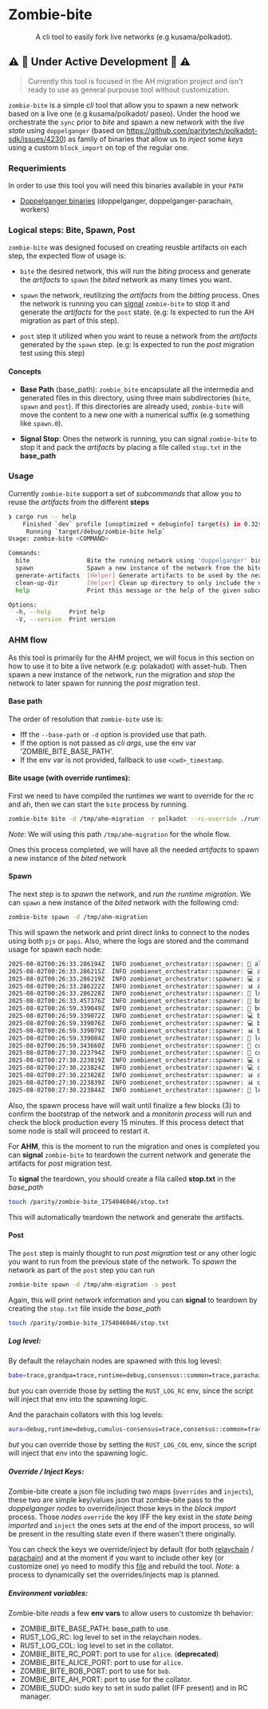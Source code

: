 # Zombie-bite

<div align="center">
<p>A cli tool to easily fork live networks (e.g kusama/polkadot).</p>
</div>

## :warning: :construction: Under Active Development :construction: :warning:

> Currently this tool is focused in the AH migration project and isn't ready to use as general purpouse tool without customization.


`zombie-bite` is a simple _cli_ tool that allow you to spawn a new network based on a live one (e.g kusama/polkadot/ paseo). Under the hood we orchestrate the `sync` prior to _bite_ and spawn a new network with the _live state_ using `doppelganger` (based on https://github.com/paritytech/polkadot-sdk/issues/4230) as family of binaries that allow us to _inject_ some _keys_ using a custom `block_import` on top of the regular one.


### Requerimients

In order to use this tool you will need this binaries available in your `PATH`

 - [Doppelganger binaries](https://github.com/paritytech/doppelganger-wrapper) (doppelganger, doppelganger-parachain, workers)

### Logical steps: Bite, Spawn, Post

`zombie-bite` was designed focused on creating reusble artifacts on each step, the expected flow  of usage is:

- `bite` the desired network, this will run the _biting_ process and generate the _artifacts_ to `spawn` the _bited_ network as many times you want.

- `spawn` the network, reutilizing the _artifacts_ from the _bitting_ process. Ones the network is running you can [signal](#signal-stop) `zombie-bite` to stop it and generate the _artifacts_ for the `post` state.
(e.g: Is expected to run the AH migration as part of this step).

- `post` step it utilized when you want to reuse a network from the _artifacts_ generated by the `spawn` step. (e.g: Is expected to run the _post_ migration test using this step)

#### Concepts
- <a id="base_path"></a> __Base Path__ (base_path): `zombie_bite` encapsulate all the intermedia and generated files in this directory, using three main subdirectories (`bite`, `spawn` and `post`).
If this directories are already used, `zombie-bite` will move the content to a new one with a numerical suffix (e.g something like `spawn.0`).

- <a id="signal-stop"></a>__Signal Stop__: Ones the network is running, you can signal `zombie-bite` to stop it and pack the _artifacts_ by placing a file called `stop.txt` in the __base_path__

### Usage

Currently `zombie-bite` support a set of _subcommands_ that allow you to reuse the _artifacts_ from the different __steps__

```sh
❯ cargo run -- help
    Finished `dev` profile [unoptimized + debuginfo] target(s) in 0.32s
     Running `target/debug/zombie-bite help`
Usage: zombie-bite <COMMAND>

Commands:
  bite                Bite the running network using 'doppelganger' binaries, and generate the artifacts for spawning
  spawn               Spawn a new instance of the network from the bite step
  generate-artifacts  [Helper] Generate artifacts to be used by the next step (only 'spawn' and 'post' allowed)
  clean-up-dir        [Helper] Clean up directory to only include the needed artifacts
  help                Print this message or the help of the given subcommand(s)

Options:
  -h, --help     Print help
  -V, --version  Print version
```


### AHM flow

As this tool is primarily for the AHM project, we will focus in this section on how to use it to bite a live network (e.g: polakadot) with asset-hub. Then spawn a new instance of the network, run the migration and _stop_ the network to later spawn for running the _post_ migration test.

#### Base path

The order of resolution that `zombie-bite` use is:
- Iff the `--base-path` or `-d` option is provided use that path.
- If the option is not passed as _cli args_, use the env var 'ZOMBIE_BITE_BASE_PATH'.
- If the env var is not provided, fallback to use `<cwd>_timestamp`.

#### Bite usage (with override runtimes):

First we need to have compiled the runtimes we want to override for the rc and ah, then we can start the `bite` process by running.

```sh
zombie-bite bite -d /tmp/ahm-migration -r polkadot --rc-override ./runtime_wasm/polkadot_runtime.compact.compressed.wasm --ah-override ./runtime_wasm/asset_hub_polkadot_runtime.compact.compressed.wasm
```

_Note_: We will using this path `/tmp/ahm-migration` for the whole flow.

Ones this process completed, we will have all the needed _artifacts_ to spawn a new instance of the _bited_ network

#### Spawn

The next step is to _spawn_ the network, and _run the runtime migration_. We can `spawn` a new instance of the _bited_ network with the following cmd:

```bash
zombie-bite spawn -d /tmp/ahm-migration
```

This will spawn the network and print direct links to connect to the nodes using both `pjs` or `papi`. Also, where the logs are stored and the command usage for spawn each node:

```bash
2025-08-02T00:26:33.286194Z  INFO zombienet_orchestrator::spawner: 🚀 alice, should be running now
2025-08-02T00:26:33.286215Z  INFO zombienet_orchestrator::spawner: 💻 alice: direct link (pjs) https://polkadot.js.org/apps/?rpc=ws://127.0.0.1:60568#/explorer
2025-08-02T00:26:33.286219Z  INFO zombienet_orchestrator::spawner: 💻 alice: direct link (papi) https://dev.papi.how/explorer#networkId=custom&endpoint=ws://127.0.0.1:60568
2025-08-02T00:26:33.286222Z  INFO zombienet_orchestrator::spawner: 📊 alice: metrics link http://127.0.0.1:56245/metrics
2025-08-02T00:26:33.286228Z  INFO zombienet_orchestrator::spawner: 📓 logs cmd: tail -f /parity/zombie-bite_1754046046/post/alice/alice.log
2025-08-02T00:26:33.457376Z  INFO zombienet_orchestrator::spawner: 🚀 bob, spawning.... with command: doppelganger --chain /parity/zombie-bite_1754046046/post/bob/cfg/polkadot.json --name bob --rpc-cors all --rpc-methods unsafe --node-key 81b637d8fcd2c6da6359e6963113a1170de795e4b725b84d1e0b4cfd9ec58ce9 --no-telemetry --prometheus-external --validator --insecure-validator-i-know-what-i-do --prometheus-port 56250 --rpc-port 56249 --listen-addr /ip4/0.0.0.0/tcp/56251/ws --base-path /parity/zombie-bite_1754046046/post/bob/data --bootnodes /ip4/127.0.0.1/tcp/56246/ws/p2p/12D3KooWQCkBm1BYtkHpocxCwMgR8yjitEeHGx8spzcDLGt2gkBm -l=babe=trace,grandpa=info,runtime=trace,consensus::common=trace,parachain=debug --discover-local --allow-private-ip --no-hardware-benchmarks
2025-08-02T00:26:59.339049Z  INFO zombienet_orchestrator::spawner: 🚀 bob, should be running now
2025-08-02T00:26:59.339072Z  INFO zombienet_orchestrator::spawner: 💻 bob: direct link (pjs) https://polkadot.js.org/apps/?rpc=ws://127.0.0.1:56249#/explorer
2025-08-02T00:26:59.339076Z  INFO zombienet_orchestrator::spawner: 💻 bob: direct link (papi) https://dev.papi.how/explorer#networkId=custom&endpoint=ws://127.0.0.1:56249
2025-08-02T00:26:59.339079Z  INFO zombienet_orchestrator::spawner: 📊 bob: metrics link http://127.0.0.1:56250/metrics
2025-08-02T00:26:59.339084Z  INFO zombienet_orchestrator::spawner: 📓 logs cmd: tail -f /parity/zombie-bite_1754046046/post/bob/bob.log
2025-08-02T00:26:59.343660Z  INFO zombienet_orchestrator::spawner: 🚀 collator, spawning.... with command: doppelganger-parachain --chain /parity/zombie-bite_1754046046/post/collator/cfg/1000.json --name collator --rpc-cors all --rpc-methods unsafe --node-key 53cf10627db4ce8abcddad56fc510cdfc58bfe587b0cbb6772f1f0727266e565 --prometheus-external --collator --prometheus-port 56255 --rpc-port 60569 --listen-addr /ip4/0.0.0.0/tcp/56256/ws --base-path /parity/zombie-bite_1754046046/post/collator/data --relay-chain-rpc-urls ws://127.0.0.1:60568 -l=aura=debug,runtime=debug,cumulus-consensus=trace,consensus::common=trace,parachain::collation-generation=trace,parachain::collator-protocol=trace,parachain=debug,xcm=trace --force-authoring --discover-local --allow-private-ip --no-hardware-benchmarks -- --base-path /parity/zombie-bite_1754046046/post/collator/relay-data --chain /parity/zombie-bite_1754046046/post/collator/cfg/polkadot.json --execution wasm --port 56252 --prometheus-port 56253
2025-08-02T00:27:30.223794Z  INFO zombienet_orchestrator::spawner: 🚀 collator, should be running now
2025-08-02T00:27:30.223819Z  INFO zombienet_orchestrator::spawner: 💻 collator: direct link (pjs) https://polkadot.js.org/apps/?rpc=ws://127.0.0.1:60569#/explorer
2025-08-02T00:27:30.223824Z  INFO zombienet_orchestrator::spawner: 💻 collator: direct link (papi) https://dev.papi.how/explorer#networkId=custom&endpoint=ws://127.0.0.1:60569
2025-08-02T00:27:30.223828Z  INFO zombienet_orchestrator::spawner: 📊 collator: metrics link http://127.0.0.1:56255/metrics
2025-08-02T00:27:30.223839Z  INFO zombienet_orchestrator::spawner: 📊 collator: collator full-node metrics link http://127.0.0.1:56253/metrics
2025-08-02T00:27:30.223844Z  INFO zombienet_orchestrator::spawner: 📓 logs cmd: tail -f /parity/zombie-bite_1754046046/post/collator/collator.log
```

Also, the spawn process have will wait until finalize a few blocks (3) to confirm the bootstrap of the network and a _monitorin process_ will run and check the block production every 15 minutes.
If this process detect that some node is stall will proceed to restart it.

For __AHM__, this is the moment to run the migration and ones is completed you can __signal__ `zombie-bite` to teardown the current network and generate the artifacts for _post_ migration test.

To __signal__ the teardown, you should create a fila called __stop.txt__ in the _base_path_

```bash
touch /parity/zombie-bite_1754046046/stop.txt
```

This will automatically teardown the network and generate the artifacts.

#### Post

The `post` step is mainly thought to run _post migration_ test or any other logic you want to run from the previous state of the network.
To _spawn_ the network as part of the `post` step you can run

```bash
zombie-bite spawn -d /tmp/ahm-migration -s post
```

Again, this will print network information and you can __signal__ to teardown by creating the `stop.txt` file inside the _base_path_

```bash
touch /parity/zombie-bite_1754046046/stop.txt
```



##### Log level:

By default the relaychain nodes are spawned with this log levesl:

```sh
babe=trace,grandpa=trace,runtime=debug,consensus::common=trace,parachain=debug,sync=debug
```
_but_ you can override those by setting the `RUST_LOG_RC` env, since the script will inject that env into the spawning logic.

And the parachain collators with this log levels:

```sh
aura=debug,runtime=debug,cumulus-consensus=trace,consensus::common=trace,parachain::collation-generation=trace,parachain::collator-protocol=trace,parachain=debug,xcm=trace
```
_but_ you can override those by setting the `RUST_LOG_COL` env, since the script will inject that env into the spawning logic.


##### Override / Inject Keys:

Zombie-bite create a json file including two maps (`overrides` and `injects`), these two are simple key/values json that zombie-bite pass to the _doppelganger nodes_ to override/inject those keys in the _block import_ process. Those _nodes_ `override` the key IFF the key exist in the _state being imported_ and `inject` the ones sets at the end of the import process, so will be present in the resulting state even if there wasen't there originally.

You can check the keys we override/inject by default (for both [relaychain](https://github.com/pepoviola/zombie-bite/blob/main/src/overrides.rs#L8) / [parachain](https://github.com/pepoviola/zombie-bite/blob/main/src/overrides.rs#L136)) and at the moment if you want to include other key (or customize one) yo need to modify this [file](https://github.com/pepoviola/zombie-bite/blob/main/src/overrides.rs) and rebuild the tool. _Note_: a process to dynamically set the overrides/injects map is planned.

##### Environment variables:

Zombie-bite _reads_ a few __env vars__ to allow users to customize th behavior:

- ZOMBIE_BITE_BASE_PATH: base_path to use.
- RUST_LOG_RC: log level to set in the relaychain nodes.
- RUST_LOG_COL: log level to set in the collator.
- ZOMBIE_BITE_RC_PORT: port to use for `alice`. (__deprecated__)
- ZOMBIE_BITE_ALICE_PORT: port to use for `alice`.
- ZOMBIE_BITE_BOB_PORT: port to use for `bob`.
- ZOMBIE_BITE_AH_PORT: port to use for the collator.
- ZOMBIE_SUDO: sudo key to set in sudo pallet (IFF present) and in RC manager.

